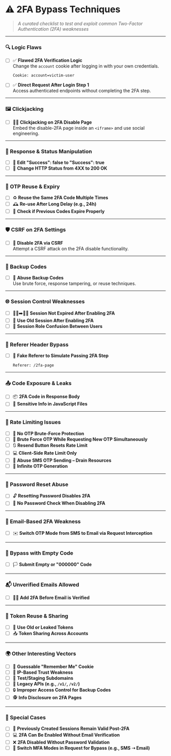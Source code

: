 
# ⚠️ 2FA Bypass Techniques
> _A curated checklist to test and exploit common Two-Factor Authentication (2FA) weaknesses_

---

### 🔍 Logic Flaws
- [ ] ✅ **Flawed 2FA Verification Logic**  
   Change the `account` cookie after logging in with your own credentials.
   ```http
   Cookie: account=victim-user
   ```
- [ ] ✅ **Direct Request After Login Step 1**  
   Access authenticated endpoints without completing the 2FA step.

---

### 🖼️ Clickjacking
- [ ] 🕵️‍♂️ **Clickjacking on 2FA Disable Page**  
   Embed the disable-2FA page inside an `<iframe>` and use social engineering.

---

### 🔁 Response & Status Manipulation
- [ ] 🔧 **Edit "Success": false to "Success": true**  
- [ ] 🚫 **Change HTTP Status from 4XX to 200 OK**

---

### 🔄 OTP Reuse & Expiry
- [ ] ♻️ **Reuse the Same 2FA Code Multiple Times**
- [ ] 🕰️ **Re-use After Long Delay (e.g., 24h)**
- [ ] 🧪 **Check if Previous Codes Expire Properly**

---

### 🛡️ CSRF on 2FA Settings
- [ ] 🧬 **Disable 2FA via CSRF**  
   Attempt a CSRF attack on the 2FA disable functionality.

---

### 🔐 Backup Codes
- [ ] 🧨 **Abuse Backup Codes**  
   Use brute force, response tampering, or reuse techniques.

---

### 🌐 Session Control Weaknesses
- [ ] 🧍‍♂️➡️🧍‍♂️ **Session Not Expired After Enabling 2FA**
- [ ] 📲 **Use Old Session After Enabling 2FA**
- [ ] 🧠 **Session Role Confusion Between Users**

---

### 🔗 Referer Header Bypass
- [ ] 🧩 **Fake Referer to Simulate Passing 2FA Step**  
   ```http
   Referer: /2fa-page
   ```

---

### 📤 Code Exposure & Leaks
- [ ] 📦 **2FA Code in Response Body**
- [ ] 📜 **Sensitive Info in JavaScript Files**

---

### 🛑 Rate Limiting Issues
- [ ] 🧱 **No OTP Brute-Force Protection**
- [ ] 🧯 **Brute Force OTP While Requesting New OTP Simultaneously**
- [ ] 🔃 **Resend Button Resets Rate Limit**
- [ ] 💻 **Client-Side Rate Limit Only**
- [ ] 💸 **Abuse SMS OTP Sending – Drain Resources**
- [ ] 🔁 **Infinite OTP Generation**

---

### 🔁 Password Reset Abuse
- [ ] 🔓 **Resetting Password Disables 2FA**
- [ ] 🙈 **No Password Check When Disabling 2FA**

---

### 📩 Email-Based 2FA Weakness
- [ ] ✉️ **Switch OTP Mode from SMS to Email via Request Interception**

---

### 🔕 Bypass with Empty Code
- [ ] 🏳️ **Submit Empty or "000000" Code**

---

### 📬 Unverified Emails Allowed
- [ ] 🧑‍💻 **Add 2FA Before Email is Verified**

---

### 🔐 Token Reuse & Sharing
- [ ] 🔁 **Use Old or Leaked Tokens**
- [ ] 📤 **Token Sharing Across Accounts**

---

### 🌍 Other Interesting Vectors
- [ ] 🍪 **Guessable "Remember Me" Cookie**
- [ ] 📡 **IP-Based Trust Weakness**
- [ ] 🧪 **Test/Staging Subdomains**
- [ ] 🔎 **Legacy APIs (e.g., `/v1/`, `/v2/`)**
- [ ] 🔒 **Improper Access Control for Backup Codes**
- [ ] 🕵️ **Info Disclosure on 2FA Pages**

---

### 🎯 Special Cases
- [ ] 🧪 **Previously Created Sessions Remain Valid Post-2FA**
- [ ] 💻 **2FA Can Be Enabled Without Email Verification**
- [ ] ❌ **2FA Disabled Without Password Validation**
- [ ] 🧙 **Switch MFA Modes in Request for Bypass (e.g., SMS ➝ Email)**
